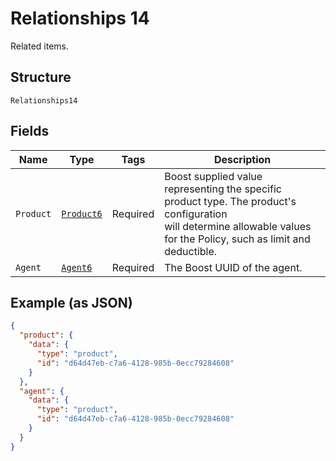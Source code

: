 
# Relationships 14

Related items.

## Structure

`Relationships14`

## Fields

| Name | Type | Tags | Description |
|  --- | --- | --- | --- |
| `Product` | [`Product6`](../../doc/models/product-6.md) | Required | Boost supplied value representing the specific product type. The product's configuration<br>will determine allowable values for the Policy, such as limit and deductible. |
| `Agent` | [`Agent6`](../../doc/models/agent-6.md) | Required | The Boost UUID of the agent. |

## Example (as JSON)

```json
{
  "product": {
    "data": {
      "type": "product",
      "id": "d64d47eb-c7a6-4128-985b-0ecc79284608"
    }
  },
  "agent": {
    "data": {
      "type": "product",
      "id": "d64d47eb-c7a6-4128-985b-0ecc79284608"
    }
  }
}
```

